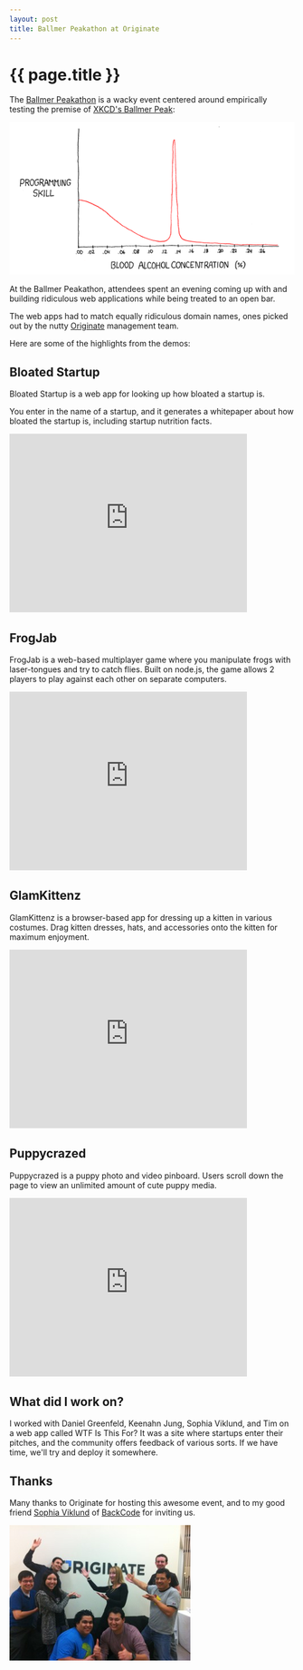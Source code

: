 ```yaml
---
layout: post
title: Ballmer Peakathon at Originate
---
```


{{ page.title }}
================

The [Ballmer Peakathon](http://www.ballmerpeakathon.com/) is a wacky event centered around empirically testing the premise of [XKCD's Ballmer Peak](http://www.xkcd.com/323/):

[![Ballmer Peak, credit XKCD](/img/blog/ballmer-peak.png)](http://www.xkcd.com/323/)

At the Ballmer Peakathon, attendees spent an evening coming up with and building ridiculous web applications while being treated to an open bar.  

The web apps had to match equally ridiculous domain names, ones picked out by the nutty [Originate](http://www.originate.com/) management team.

Here are some of the highlights from the demos:

Bloated Startup
---------------

Bloated Startup is a web app for looking up how bloated a startup is.  

You enter in the name of a startup, and it generates a whitepaper about how bloated the startup is, including startup nutrition facts.

<iframe width="420" height="315" src="http://www.youtube.com/embed/qQuM8OfnSv4" frameborder="0" allowfullscreen></iframe>

FrogJab
-------

FrogJab is a web-based multiplayer game where you manipulate frogs with laser-tongues and try to catch flies.  Built on node.js, the game allows 2 players to play against each other on separate computers.

<iframe width="420" height="315" src="http://www.youtube.com/embed/kZlm-uPl_ug" frameborder="0" allowfullscreen></iframe>

GlamKittenz
-----------

GlamKittenz is a browser-based app for dressing up a kitten in various costumes.  Drag kitten dresses, hats, and accessories onto the kitten for maximum enjoyment.

<iframe width="420" height="315" src="http://www.youtube.com/embed/7WyPrkB44NM" frameborder="0" allowfullscreen></iframe>

Puppycrazed
-----------

Puppycrazed is a puppy photo and video pinboard.  Users scroll down the page to view an unlimited amount of cute puppy media.

<iframe width="420" height="315" src="http://www.youtube.com/embed/qmiEpT7iG5Y" frameborder="0" allowfullscreen></iframe>

What did I work on?
-------------------

I worked with Daniel Greenfeld, Keenahn Jung, Sophia Viklund, and Tim on a web app called WTF Is This For?  It was a site where startups enter their pitches, and the community offers feedback of various sorts.  If we have time, we'll try and deploy it somewhere.

Thanks
------

Many thanks to Originate for hosting this awesome event, and to my good friend [Sophia Viklund](http://twitter.com/backcode) of [BackCode](http://www.backcode.com) for inviting us.

![Originate sign, inside their Westwood office](/img/blog/originate-ballmer-peakathon.jpg)